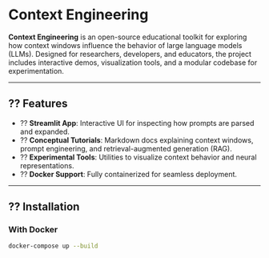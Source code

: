 # Context Engineering

**Context Engineering** is an open-source educational toolkit for exploring how context windows influence the behavior of large language models (LLMs). Designed for researchers, developers, and educators, the project includes interactive demos, visualization tools, and a modular codebase for experimentation.

---

## ?? Features

- ?? **Streamlit App**: Interactive UI for inspecting how prompts are parsed and expanded.
- ?? **Conceptual Tutorials**: Markdown docs explaining context windows, prompt engineering, and retrieval-augmented generation (RAG).
- ?? **Experimental Tools**: Utilities to visualize context behavior and neural representations.
- ?? **Docker Support**: Fully containerized for seamless deployment.

---

## ?? Installation

### With Docker
```bash
docker-compose up --build
